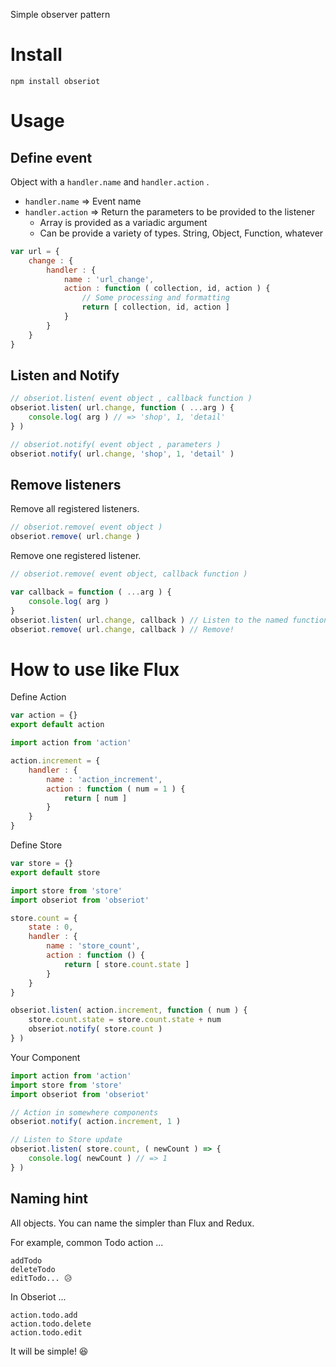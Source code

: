 Simple observer pattern

# Install

```
npm install obseriot
```

# Usage

## Define event

Object with a `handler.name` and `handler.action` .

- `handler.name` => Event name
- `handler.action` => Return the parameters to be provided to the listener
  - Array is provided as a variadic argument
  - Can be provide a variety of types. String, Object, Function, whatever

```js
var url = {
    change : {
        handler : {
            name : 'url_change',
            action : function ( collection, id, action ) {
                // Some processing and formatting
                return [ collection, id, action ]
            }
        }
    }
}
```

## Listen and Notify

```js
// obseriot.listen( event object , callback function )
obseriot.listen( url.change, function ( ...arg ) {
    console.log( arg ) // => 'shop', 1, 'detail'
} )

// obseriot.notify( event object , parameters )
obseriot.notify( url.change, 'shop', 1, 'detail' )
```

## Remove listeners

Remove all registered listeners.

```js
// obseriot.remove( event object )
obseriot.remove( url.change )
```

Remove one registered listener.

```js
// obseriot.remove( event object, callback function )

var callback = function ( ...arg ) {
    console.log( arg )
}
obseriot.listen( url.change, callback ) // Listen to the named function.
obseriot.remove( url.change, callback ) // Remove!
```

# How to use like Flux

Define Action

```js
var action = {}
export default action
```
```js
import action from 'action'

action.increment = {
    handler : {
        name : 'action_increment',
        action : function ( num = 1 ) {
            return [ num ]
        }
    }
}
```

Define Store

```js
var store = {}
export default store
```
```js
import store from 'store'
import obseriot from 'obseriot'

store.count = {
    state : 0,
    handler : {
        name : 'store_count',
        action : function () {
            return [ store.count.state ]
        }
    }
}

obseriot.listen( action.increment, function ( num ) {
    store.count.state = store.count.state + num
    obseriot.notify( store.count )
} )
```

Your Component

```js
import action from 'action'
import store from 'store'
import obseriot from 'obseriot'

// Action in somewhere components
obseriot.notify( action.increment, 1 )

// Listen to Store update
obseriot.listen( store.count, ( newCount ) => {
    console.log( newCount ) // => 1
} )
```

## Naming hint

All objects. You can name the simpler than Flux and Redux.

For example, common Todo action ...

```
addTodo
deleteTodo
editTodo... 😥
```

In Obseriot ...

```
action.todo.add
action.todo.delete
action.todo.edit
```

It will be simple! 😆
